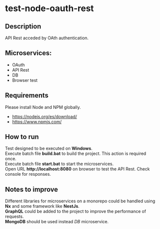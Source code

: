 # test-node-oauth-rest

## Description
API Rest acceded by OAth authentication.

## Microservices:
<ul>
<li>OAuth</li>
<li>API Rest</li>
<li>DB</li>
<li>Browser test</li>
</ul>

## Requirements
Please install Node and NPM globally.
<ul>
<li><a href="https://nodejs.org/es/download/">https://nodejs.org/es/download/</a></li>
<li><a href="https://www.npmjs.com/">https://www.npmjs.com/</a></li>
</ul>

## How to run
Test designed to be executed on **Windows**.<br>
Execute batch file **build.bat** to build the project. This action is required once. <br>
Execute batch file **start.bat** to start the microservices.<br>
Open URL **http://localhost:8080** on browser to test the API Rest. Check console for responses.<br>

## Notes to improve
Different libraries for microservices on a monorepo could be handled using **Nx** and some framework like **NestJs**.<br>
**GraphQL** could be added to the project to improve the performance of requests.<br>
**MongoDB** should be used instead *DB* microservice.